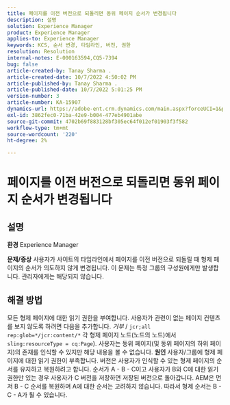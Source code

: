 ```yaml
---
title: 페이지를 이전 버전으로 되돌리면 동위 페이지 순서가 변경됩니다
description: 설명
solution: Experience Manager
product: Experience Manager
applies-to: Experience Manager
keywords: KCS, 순서 변경, 타임라인, 버전, 권한
resolution: Resolution
internal-notes: E-000163594,CQ5-7394
bug: false
article-created-by: Tanay Sharma .
article-created-date: 10/7/2022 4:50:02 PM
article-published-by: Tanay Sharma .
article-published-date: 10/7/2022 5:01:25 PM
version-number: 3
article-number: KA-15907
dynamics-url: https://adobe-ent.crm.dynamics.com/main.aspx?forceUCI=1&pagetype=entityrecord&etn=knowledgearticle&id=65f57811-6046-ed11-bba2-0022480868ff
exl-id: 3862fec0-71ba-42e9-b004-477eb4901abe
source-git-commit: 4702b69f883128bf305ec64f012ef01903f3f582
workflow-type: tm+mt
source-wordcount: '220'
ht-degree: 2%

---
```


# 페이지를 이전 버전으로 되돌리면 동위 페이지 순서가 변경됩니다

## 설명

<b>환경</b>
Experience Manager


<b>문제/증상</b>
사용자가 사이트의 타임라인에서 페이지를 이전 버전으로 되돌릴 때 형제 페이지의 순서가 의도하지 않게 변경됩니다. 이 문제는 특정 그룹의 구성원에게만 발생합니다. 관리자에게는 해당되지 않습니다.


## 해결 방법


모든 형제 페이지에 대한 읽기 권한을 부여합니다. 사용자가 관련이 없는 페이지 컨텐츠를 보지 않도록 하려면 다음을 추가합니다. *거부* / `jcr;all rep:glob=*/jcr:content/*` 각 형제 페이지 노드(노드의 노드)에서 `sling:resourceType = cq:Page`). 사용자는 동위 페이지(및 동위 페이지의 하위 페이지)의 존재를 인식할 수 있지만 해당 내용을 볼 수 없습니다.
<b>원인</b>
사용자/그룹에 형제 페이지에 대한 읽기 권한이 부족합니다. 버전은 사용자가 인식할 수 있는 형제 페이지의 순서를 유지하고 복원하려고 합니다. 순서가 A - B - C이고 사용자가 B와 C에 대한 읽기 권한만 있는 경우 사용자가 C 버전을 저장하면 저장된 버전으로 돌아갑니다. AEM은 먼저 B - C 순서를 복원하며 A에 대한 순서는 고려하지 않습니다. 따라서 형제 순서는 B - C - A가 될 수 있습니다.
